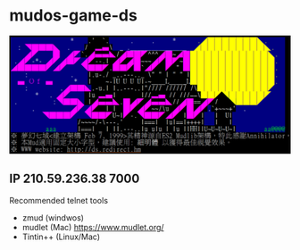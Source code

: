 # mudos-game-ds

![](welcome.png)

## IP 210.59.236.38 7000

Recommended telnet tools
- zmud (windwos)
- mudlet (Mac) https://www.mudlet.org/
- Tintin++ (Linux/Mac)
